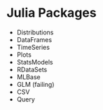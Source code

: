 # Julia Packages

- Distributions
- DataFrames
- TimeSeries
- Plots
- StatsModels
- RDataSets
- MLBase
- GLM (failing)
- CSV
- Query
